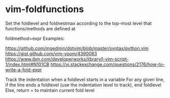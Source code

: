 # vim-foldfunctions
Set the foldlevel and foldnestmax according to the top-most level that functions/methods are defined at

foldmethod=expr
Examples:

https://github.com/mgedmin/dotvim/blob/master/syntax/python.vim
https://gist.github.com/vim-voom/4390083
https://www.ibm.com/developerworks/library/l-vim-script-1/index.html#N101CB
https://vi.stackexchange.com/questions/2176/how-to-write-a-fold-expr

Track the indentation when a foldlevel starts in a variable
For any given line, if the line ends a foldlevel (use the indentation level to track), end foldlevel
Else, return = to maintain current fold level
